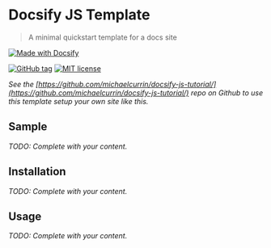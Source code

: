 <!-- TODO: Update with your values. -->
# Docsify JS Template
> A minimal quickstart template for a docs site

<!-- Choose one of these Docsify badges. The first is just text, the second looks up the latest npm version and displays it. -->
[![Made with Docsify](https://img.shields.io/badge/Made%20with-Docsify-blue.svg)](https://docsify.js.org/)
<!-- [![Made with latest Docsify](https://img.shields.io/npm/v/docsify/latest?label=docsify)](https://docsify.js.org/) -->
[![GitHub tag](https://img.shields.io/github/tag/MichaelCurrin/docsify-js-template.svg)](https://GitHub.com/MichaelCurrin/docsify-js-template/tags/) <!-- TODO: Update repo links.-->
[![MIT license](https://img.shields.io/badge/License-MIT-blue.svg)](https://github.com/MichaelCurrin/docsify-js-template/blob/master/LICENSE) <!-- TODO: Update repo link and change license type if not MIT. -->

<!-- TODO Delete this line -->

_See the [https://github.com/michaelcurrin/docsify-js-tutorial/](https://github.com/michaelcurrin/docsify-js-tutorial/) repo on Github to use this template setup your own site like this._

<!-- TODO: Replace the body below with your headings and content. -->


## Sample

_TODO: Complete with your content._

## Installation

_TODO: Complete with your content._

## Usage

_TODO: Complete with your content._
